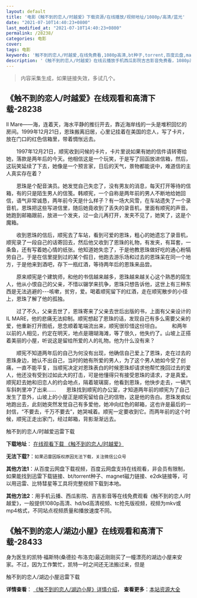 ```yaml
---
layout: default
title: '电影《触不到的恋人/时越爱》下载资源/在线播放/视频地址/1080p/高清/蓝光'
date: "2021-07-10T14:40:23+0800"
last_modified_at: "2021-07-10T14:40:23+0800"
permalink: /28238/
categories: 电影
cover:
tags: 电影
keywords: '触不到的恋人/时越爱,在线免费看,1080p高清,bt种子,torrent,百度云盘,magnet,磁力链,迅雷下载资源'
description: '《触不到的恋人/时越爱》在线云播放手机西瓜影院吉吉影音免费看，1080p高清bd/hd未删减完整版和tc抢先枪版，mkv/mp4格式，附带bt/torrent种子、magnet/磁力链、百度云盘、网盘资源迅雷下载链接'
---
```


>内容采集生成，如果链接失效，多试几个。


## 《触不到的恋人/时越爱》在线观看和高清下载-28238

Il Mare——海，连着天，海水平静的推衍开去，靠近海岸线的一头是堆积回忆的房间。1999年12月21日，恩珠搬离旧居，心里记挂着在美国的恋人，写了卡片，放在门口的红色信箱里，带着惆怅远去。</p>　　1997年12月21日，顺宪收到问候的卡片，卡片里说如果有她的信件请转寄给她，落款是两年后的今天。他相信这是一个玩笑，于是写了回函放进信箱，然后，这玩笑延续了下去，她像是一个预言家，日后的天气，景物都能说中，难道信的主人真实存在着？</p>　　恩珠是个配音演员。她发觉自己失恋了，没有男友的消息，每天打开等待的信箱，有的只是陌生男人的信笺。韩顺宪，一个自称是两年前的男人不断地给她回信，语气非常诚恳，两年前今天是什么样子？有一场大风雪，在车站遗失了一个录音机，恩珠把这些写进信里，随后她竟收到了丢失的录音机，里面有顺宪的声音。她跑到邮箱跟前，放进一个发夹，过一会儿再打开，发夹不见了，她笑了，这是个魔箱。</p>　　收到恩珠的信后，顺宪去了车站，看到可爱的恩珠，粗心的她遗忘了录音机，顺宪录了一段自己的话寄回去，然后他又收到了恩珠的礼物，有发夹，有耳套，一条鱼，还有写着她心情的纸张。他知道她失恋了，于是他教恩珠做好吃的通心粉犒劳自己，于是在信里提到过的某个假日，他跑去游乐场和过去的恩珠呆在同一个地方，于是他来到酒吧，存下一瓶红酒，等待两年后的恩珠来品尝。</p>　　原来顺宪是个建筑师，和他的书信越来越多，恩珠越来越关心这个熟悉的陌生人，他从小恨自己的父亲，不惜以辍学来抗争，恩珠只想告诉他，这世上有三种东西是无法逃避的---咳嗽，贫穷，爱。喝着顺宪留下的红酒，走在顺宪散步的小径上，恩珠了解了他的孤独。</p>　　过了不久，父亲去世了，恩珠寄来了父亲去世后出版的书，上面有父亲设计的IL MARE，他的悲痛无法抑制。顺宪想起了恩珠的话，发现自己有多么需要父亲的爱，他重新打开图纸，思念顺着笔端流出来，顺宪很珍惜这份坦白。 　　和两年以前的人相见，约定在明天，地点是珊瑚海滩，等了很久，他失约了。山坡上正搭着美丽的小屋，听说这是留给所爱的人的礼物。他为什么没有来？</p>　　顺宪不知道两年后的自己为何没有出现，他确信自己爱上了恩珠，走在过去的恩珠身边，她认不出自己，当时的她有所爱的男人，为了这个男人她如今受了创痛，一直不能平复，当顺宪决定对恩珠表白的时候恩珠却请求他帮忙挽回过去的爱人，他还没有受到过如此大的打击，可是他懂得只有接受恩珠的请求，才是真爱。顺宪赶去她和旧恋人的约会地点，隔着玻璃窗，他看到恩珠，他快步走去，一辆汽车斜刺里冲了出来……　　恩珠找到顺宪的办公室，才知道两年前的顺宪为了自己发生了意外，山坡上的小屋正是顺宪留给自己的信物，这是他的告白。恩珠发疯似地跑出去，此刻她突然发觉自己有多爱他，她冲向红色的邮箱，这也许是最后的一封信，&ldquo;不要去，千万不要去&rdquo;，她哭喊着。顺宪一定要收到它。而两年前的这个时候，顺宪正走出家门，经过邮箱，背影渐渐远去。</p>


触不到的恋人/时越爱迅雷下载

**下载地址**： [在线观看下载 《触不到的恋人/时越爱》](https://www.993dy.com//vod-detail-id-20279.html) 


**无法下载?**：`如果迅雷因版权原因无法下载，关注微信公众号 `

**其他方法1**：从百度云网盘下载视频，百度云网盘支持在线观看，非会员有限制，如果能找到迅雷下载链接、bt/torrent种子、magnet磁力链接、e2dk链接等，可以用迅雷、比特彗星等工具将完整视频下载到本地。

**其他方法2**：用手机云播、西瓜影院、吉吉影音等在线免费观看《触不到的恋人/时越爱》，一般提供1080p高清、hd/bd高清视频、tc抢先版视频，视频为mkv或mp4格式，不同站点视频质量和播放速度不同。


## 《触不到的恋人/湖边小屋》在线观看和高清下载-28433

身为医生的凯特&middot;福斯特(桑德拉&middot;布洛克)最近刚刚买了一幢漂亮的湖边小屋来安家。不过，因为工作繁忙，凯特一时之间还无法搬过来，但是


触不到的恋人/湖边小屋迅雷下载

**详情查看**： [《触不到的恋人/湖边小屋》详情介绍](/movie/28433/)， **查看更多**：[本站资源大全](/movie/t/all/)

